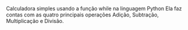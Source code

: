 Calculadora simples usando a função while na linguagem Python
Ela faz contas com as quatro principais operações
Adição, Subtração, Multiplicação e Divisão.
